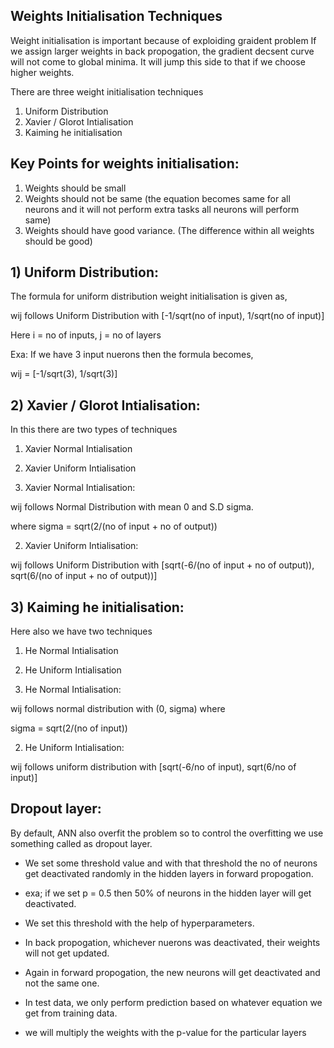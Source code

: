 ## Weights Initialisation Techniques

Weight initialisation is important because of exploiding graident problem
If we assign larger weights in back propogation, the gradient decsent curve will not come to global minima.
It will jump this side to that if we choose higher weights.

There are three weight initialisation techniques

1) Uniform Distribution
2) Xavier / Glorot Intialisation
3) Kaiming he initialisation


## Key Points for weights initialisation:
1) Weights should be small
2) Weights should not be same (the equation becomes same for all neurons and it will not perform extra tasks all neurons will perform same)
3) Weights should have good variance. (The difference within all weights should be good)


## 1) Uniform Distribution:

The formula for uniform distribution weight initialisation is given as,

wij follows Uniform Distribution with [-1/sqrt(no of input), 1/sqrt(no of input)]

Here i = no of inputs, j = no of layers

Exa: If we have 3 input nuerons then the formula becomes,

wij = [-1/sqrt(3), 1/sqrt(3)]


## 2) Xavier / Glorot Intialisation:
In this there are two types of techniques

1) Xavier Normal Intialisation
2) Xavier Uniform Intialisation

1) Xavier Normal Intialisation:

wij follows Normal Distribution with mean 0 and S.D sigma.

where sigma = sqrt(2/(no of input + no of output))

2) Xavier Uniform Intialisation:

wij follows Uniform Distribution with [sqrt(-6/(no of input + no of output)), sqrt(6/(no of input + no of output))]


## 3) Kaiming he initialisation:

Here also we have two techniques

1) He Normal Intialisation
2) He Uniform Intialisation

1) He Normal Intialisation:

wij follows normal distribution with (0, sigma)
where
 
sigma = sqrt(2/(no of input))

2) He Uniform Intialisation:

wij follows uniform distribution with [sqrt(-6/no of input), sqrt(6/no of input)]


## Dropout layer:

By default, ANN also overfit the problem so to control the overfitting we use something called as dropout layer.

- We set some threshold value and with that threshold the no of neurons get deactivated randomly in the hidden layers in forward propogation.
- exa; if we set p = 0.5 then 50% of neurons in the hidden layer will get deactivated.
- We set this threshold with the help of hyperparameters.
- In back propogation, whichever nuerons was deactivated, their weights will not get updated.
- Again in forward propogation, the new neurons will get deactivated and not the same one.

- In test data, we only perform prediction based on whatever equation we get from training data.
- we will multiply the weights with the p-value for the particular layers